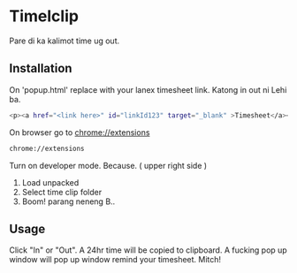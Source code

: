 # Timelclip

Pare di ka kalimot time ug out.

## Installation

On 'popup.html' replace <link here> with your lanex timesheet link. Katong in out ni Lehi ba.

```bash
<p><a href="<link here>" id="linkId123" target="_blank" >Timesheet</a></p>
```

On browser go to <a target="_blank" href="chrome://extensions">chrome://extensions</a>

```bash
chrome://extensions
```

Turn on developer mode. Because. ( upper right side )
1. Load unpacked
2. Select time clip folder
3. Boom! parang neneng B..


## Usage

Click "In" or "Out". A 24hr time will be copied to clipboard. A fucking pop up window will pop up window remind your timesheet. Mitch!
